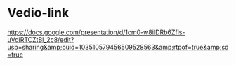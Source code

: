 # Vedio-link
https://docs.google.com/presentation/d/1cm0-w8iIDRb6Zfls-uVdiRTCZtBl_2c8/edit?usp=sharing&amp;ouid=103510579456509528563&amp;rtpof=true&amp;sd=true
